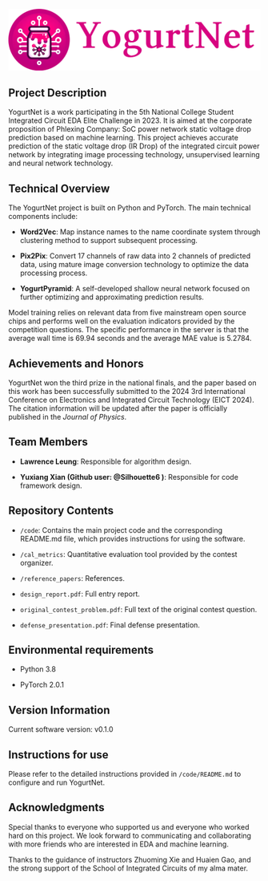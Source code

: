 ![YogurtNetLogoWithCaption](doc/YogurtNet.png)

## Project Description

YogurtNet is a work participating in the 5th National College Student Integrated Circuit EDA Elite Challenge in 2023. It is aimed at the corporate proposition of Phlexing Company: SoC power network static voltage drop prediction based on machine learning. This project achieves accurate prediction of the static voltage drop (IR Drop) of the integrated circuit power network by integrating image processing technology, unsupervised learning and neural network technology.

## Technical Overview

The YogurtNet project is built on Python and PyTorch. The main technical components include:

- **Word2Vec**: Map instance names to the name coordinate system through clustering method to support subsequent processing.

- **Pix2Pix**: Convert 17 channels of raw data into 2 channels of predicted data, using mature image conversion technology to optimize the data processing process.

- **YogurtPyramid**: A self-developed shallow neural network focused on further optimizing and approximating prediction results.

Model training relies on relevant data from five mainstream open source chips and performs well on the evaluation indicators provided by the competition questions. The specific performance in the server is that the average wall time is 69.94 seconds and the average MAE value is 5.2784.

## Achievements and Honors

YogurtNet won the third prize in the national finals, and the paper based on this work has been successfully submitted to the 2024 3rd International Conference on Electronics and Integrated Circuit Technology (EICT 2024). The citation  information will be updated after the paper is officially published in the *Journal of Physics*.

## Team Members

- **Lawrence Leung**: Responsible for algorithm design.

- **Yuxiang Xian (Github user: @Silhouette6 )**: Responsible for code framework design.

## Repository Contents

- `/code`: Contains the main project code and the corresponding README.md file, which provides instructions for using the software.

- `/cal_metrics`: Quantitative evaluation tool provided by the contest organizer.

- `/reference_papers`: References.

- `design_report.pdf`: Full entry report.

- `original_contest_problem.pdf`: Full text of the original contest question.

- `defense_presentation.pdf`: Final defense presentation.

## Environmental requirements

- Python 3.8

- PyTorch 2.0.1

## Version Information

Current software version: v0.1.0

## Instructions for use

Please refer to the detailed instructions provided in `/code/README.md` to configure and run YogurtNet.

## Acknowledgments

Special thanks to everyone who supported us and everyone who worked hard on this project. We look forward to communicating and collaborating with more friends who are interested in EDA and machine learning.

Thanks to the guidance of instructors Zhuoming Xie and Huaien Gao, and the strong support of the School of Integrated Circuits of my alma mater.
